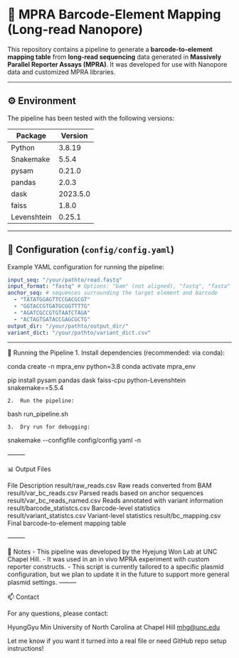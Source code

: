 

# 🔬 MPRA Barcode-Element Mapping (Long-read Nanopore)

This repository contains a pipeline to generate a **barcode-to-element mapping table** from **long-read sequencing** data generated in **Massively Parallel Reporter Assays (MPRA)**. It was developed for use with Nanopore data and customized MPRA libraries.

---

## ⚙️ Environment

The pipeline has been tested with the following versions:

| Package       | Version   |
|---------------|-----------|
| Python        | 3.8.19    |
| Snakemake     | 5.5.4     |
| pysam         | 0.21.0    |
| pandas        | 2.0.3     |
| dask          | 2023.5.0  |
| faiss         | 1.8.0     |
| Levenshtein   | 0.25.1    |

---

## 🧬 Configuration (`config/config.yaml`)

Example YAML configuration for running the pipeline:

```yaml
input_seq: "/your/pathto/read.fastq"
input_format: "fastq" # Options: "bam" (not aligned), "fastq", "fasta"
anchor_seq: # sequences surrounding the target element and barcode
  - "TATATGGAGTTCCGACGCGT"
  - "GGTACCGTGATGCGGTTTTG"
  - "AGATCGCCGTGTAATCTAGA"
  - "ACTAGTGATACCGAGCGCTG"
output_dir: "/your/pathto/output_dir/"
variant_dict: "/your/pathto/variant_dict.csv"
```
---


🚀 Running the Pipeline
	1.	Install dependencies (recommended: via conda):

conda create -n mpra_env python=3.8
conda activate mpra_env

pip install pysam pandas dask faiss-cpu python-Levenshtein snakemake==5.5.4

	2.	Run the pipeline:

bash run_pipeline.sh

	3.	Dry run for debugging:

snakemake --configfile config/config.yaml -n



⸻

📊 Output Files

File	Description
result/raw_reads.csv	Raw reads converted from BAM
result/var_bc_reads.csv	Parsed reads based on anchor sequences
result/var_bc_reads_named.csv	Reads annotated with variant information
result/barcode_statistcs.csv	Barcode-level statistics
result/variant_statistcs.csv	Variant-level statistics
result/bc_mapping.csv	Final barcode-to-element mapping table



⸻

📌 Notes
	- 	This pipeline was developed by the Hyejung Won Lab at UNC Chapel Hill.
	- 	It was used in an in vivo MPRA experiment with custom reporter constructs.
    -   This script is currently tailored to a specific plasmid configuration, but we plan to update it in the future to support more general plasmid settings.
⸻

📫 Contact

For any questions, please contact:

HyungGyu Min
University of North Carolina at Chapel Hill
mhg@unc.edu

Let me know if you want it turned into a real file or need GitHub repo setup instructions!
